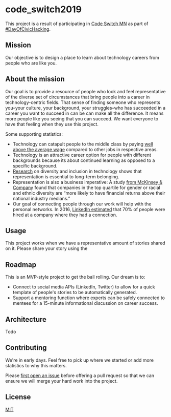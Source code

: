 # code_switch2019

This project is a result of participating in [Code Switch MN](https://www.codeswitch.mn/) as part of [#DayOfCivicHacking](https://nationaltoday.com/national-civic-day-hacking/).

## Mission

Our objective is to design a place to learn about technology careers from people who are like you.

## About the mission

Our goal is to provide a resource of people who look and feel representative of the diverse set of circumstances that bring people into a career in technology-centric fields. That sense of finding someone who represents you–your culture, your background, your struggles–who has succeeded in a career you want to succeed in can be can make all the difference. It means more people like you seeing that you can succeed. We want everyone to have that feeling when they use this project.

Some supporting statistics: 

- Technology can catapult people to the middle class by paying [well above the average wage](https://www.business.org/business/startup/highest-tech-salaries) compared to other jobs in respective areas.
- Technology is an attractive career option for people with different backgrounds because its about continued learning as opposed to a specific background. 
- [Research](https://blog.salesflare.com/diversity-in-tech-industry) on diversity and inclusion in technology shows that representation is essential to long-term belonging.
- Representation is also a business imperative: A study [from McKinsey & Company](https://www.mckinsey.com/business-functions/organization/our-insights/why-diversity-matters) found that companies in the top quartile for gender or racial and ethnic diversity are “more likely to have financial returns above their national industry medians.”
- Our goal of connecting people through our work will help with the personal networks. In 2016, [LinkedIn estimated](https://news.linkedin.com/2017/6/eighty-percent-of-professionals-consider-networking-important-to-career-success) that 70% of people were hired at a company where they had a connection.


## Usage 

This project works when we have a representative amount of stories shared on it. Please share your story using the <TBD>

## Roadmap 

This is an MVP-style project to get the ball rolling. Our dream is to: 

- Connect to social media APIs (LinkedIn, Twitter) to allow for a quick template of people's stories to be automatically generated.
- Support a mentoring function where experts can be safely connected to mentees for a 15-minute informational discussion on career success.

## Architecture 

Todo

## Contributing 

We're in early days. Feel free to pick up where we started or add more statistics to why this matters. 

Please [first open an issue](https://github.com/aden781/code_switch2019/issues) before offering a pull request so that we can ensure we will merge your hard work into the project.

## License 

[MIT](https://choosealicense.com/licenses/mit/)

